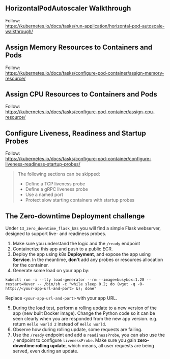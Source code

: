 
## HorizontalPodAutoscaler Walkthrough

Follow:  
https://kubernetes.io/docs/tasks/run-application/horizontal-pod-autoscale-walkthrough/


## Assign Memory Resources to Containers and Pods

Follow:    
https://kubernetes.io/docs/tasks/configure-pod-container/assign-memory-resource/


## Assign CPU Resources to Containers and Pods

Follow:    
https://kubernetes.io/docs/tasks/configure-pod-container/assign-cpu-resource/


## Configure Liveness, Readiness and Startup Probes

Follow:     
https://kubernetes.io/docs/tasks/configure-pod-container/configure-liveness-readiness-startup-probes/

> The following sections can be skipped:  
> - Define a TCP liveness probe
> - Define a gRPC liveness probe
> - Use a named port
> - Protect slow starting containers with startup probes


## The Zero-downtime Deployment challenge

Under `13_zero_downtime_flask_k8s` you will find a simple Flask webserver, designed to support live- and readiness probes.

1. Make sure you understand the logic and the `/ready` endpoint
2. Containerize this app and push to a public ECR.
3. Deploy the app using k8s **Deployment**, and expose the app using **Service**. In the meantime, **don't** add any probes or resources allocation for the container.
4. Generate some load on your app by:

`kubectl run -i --tty load-generator --rm --image=busybox:1.28 --restart=Never -- /bin/sh -c "while sleep 0.2; do (wget -q -O- http://<your-app-url-and-port> &); done"`

Replace `<your-app-url-and-port>` with your app URL.

5. During the load test, perform a rolling update to a new version of the app (new built Docker image). Change the Python code so it can be seen clearly when you are responded from the new app version. e.g. return `Hello world 2` instead of `Hello world`.
6. Observe how during rolling update, some requests are failing.
7. Use the `/ready` endpoint and add a `readinessProbe`, you can also use the `/` endpoint to configure `livenessProbe`. Make sure you gain **zero-downtime rolling update**, which means, all user requests are being served, even during an update.
